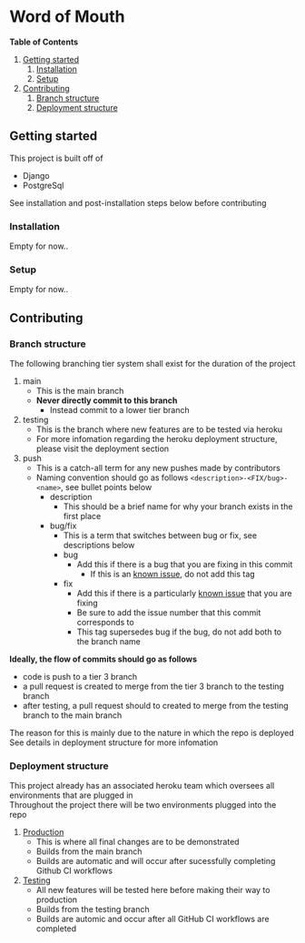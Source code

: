 # Word of Mouth
**Table of Contents**
1. [Getting started](#getting-started)
	1. [Installation](#installation)
	1. [Setup](#setup)
1. [Contributing](#contributing)
	1. [Branch structure](#branch-structure)
	1. [Deployment structure](#deployment-structure)

## Getting started
This project is built off of
- Django
- PostgreSql

See installation and post-installation steps below before contributing

### Installation
Empty for now..

### Setup
Empty for now..

## Contributing
### Branch structure
The following branching tier system shall exist for the duration of the project
1. main
	- This is the main branch 
	- **Never directly commit to this branch**
		- Instead commit to a lower tier branch
1. testing
	- This is the branch where new features are to be tested via heroku
	- For more infomation regarding the heroku deployment structure, please visit the deployment section
1. push
	- This is a catch-all term for any new pushes made by contributors
	- Naming convention should go as follows `<description>-<FIX/bug>-<name>`, see bullet points below
    	- description
			- This should be a brief name for why your branch exists in the first place
    	- bug/fix
			- This is a term that switches between bug or fix, see descriptions below
			- bug
				- Add this if there is a bug that you are fixing in this commit
					- If this is an [known issue](https://github.com/uva-cs3240-s22/group-project-a-08/issues), do not add this tag
			- fix
				- Add this if there is a particularly [known issue](https://github.com/uva-cs3240-s22/group-project-a-08/issues) that you are fixing
				- Be sure to add the issue number that this commit corresponds to
				- This tag supersedes bug if the bug, do not add both to the branch name

**Ideally, the flow of commits should go as follows**
- code is push to a tier 3 branch
- a pull request is created to merge from the tier 3 branch to the testing branch
- after testing, a pull request should to created to merge from the testing branch to the main branch

The reason for this is mainly due to the nature in which the repo is deployed\
See details in deployment structure for more infomation

### Deployment structure
This project already has an associated heroku team which oversees all environments that are plugged in\
Throughout the project there will be two environments plugged into the repo

1. [Production](https://uva-cs3240s22a08-word-of-mouth.herokuapp.com/)
	- This is where all final changes are to be demonstrated
	- Builds from the main branch
	- Builds are automatic and will occur after sucessfully completing Github CI workflows
1. [Testing](https://uva-cs3240s22-womt.herokuapp.com/)
	- All new features will be tested here before making their way to production
	- Builds from the testing branch
	- Builds are automic and occur after all GitHub CI workflows are completed
